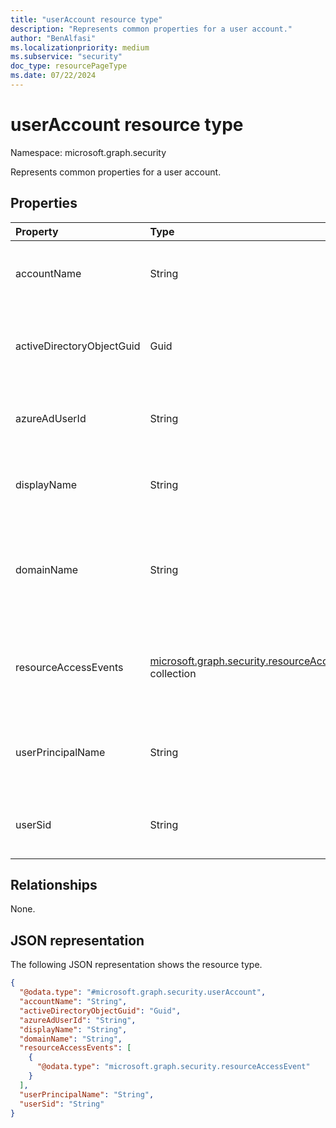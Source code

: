 ```yaml
---
title: "userAccount resource type"
description: "Represents common properties for a user account."
author: "BenAlfasi"
ms.localizationpriority: medium
ms.subservice: "security"
doc_type: resourcePageType
ms.date: 07/22/2024
---
```


# userAccount resource type

Namespace: microsoft.graph.security

Represents common properties for a user account.

## Properties

| Property                  | Type   | Description                                                            |
|:--------------------------|:-------|:-----------------------------------------------------------------------|
| accountName               | String | The displayed name of the user account.                                |
| activeDirectoryObjectGuid | Guid   | The unique user identifier assigned by Active Directory.               |
| azureAdUserId             | String | The user object identifier in Microsoft Entra ID.                      |
| displayName               | String | The user display name in Microsoft Entra ID.                           |
| domainName                | String | The name of the Active Directory domain of which the user is a member. |
| resourceAccessEvents|[microsoft.graph.security.resourceAccessEvent](../resources/security-resourceaccessevent.md) collection | Information on resource access attempts made by the user account. |
| userPrincipalName         | String | The user principal name of the account in Microsoft Entra ID.          |
| userSid                   | String | The local security identifier of the user account.                     |

## Relationships

None.

## JSON representation

The following JSON representation shows the resource type.
<!-- {
  "blockType": "resource",
  "@odata.type": "microsoft.graph.security.userAccount"
}
-->
``` json
{
  "@odata.type": "#microsoft.graph.security.userAccount",
  "accountName": "String",
  "activeDirectoryObjectGuid": "Guid",
  "azureAdUserId": "String",
  "displayName": "String",
  "domainName": "String",
  "resourceAccessEvents": [
	{
	  "@odata.type": "microsoft.graph.security.resourceAccessEvent"
	}
  ],
  "userPrincipalName": "String",
  "userSid": "String"
}
```
